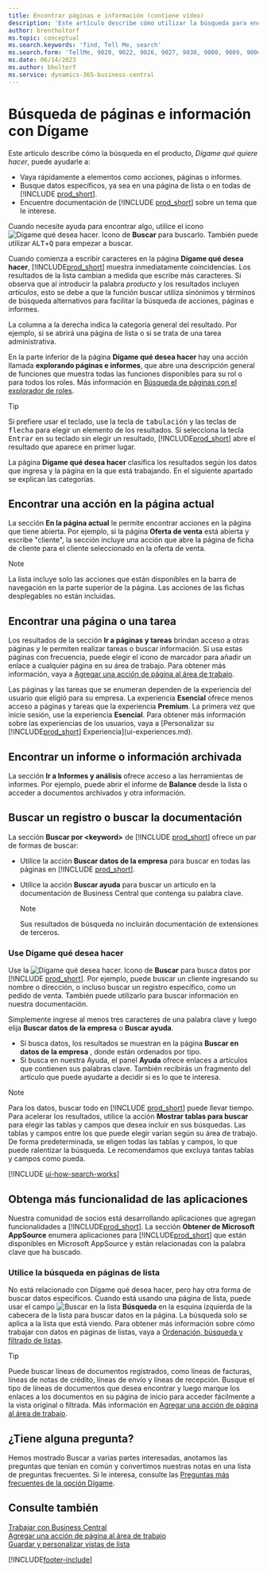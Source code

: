 ```yaml
---
title: Encontrar páginas e información (contiene vídeo)
description: 'Este artículo describe cómo utilizar la búsqueda para encontrar acciones, páginas, informes, documentación y datos, así como otras aplicaciones y servicios de consultoría.'
author: brentholtorf
ms.topic: conceptual
ms.search.keywords: 'find, Tell Me, search'
ms.search.form: 'TellMe, 9020, 9022, 9026, 9027, 9030, 9000, 9009, 9004, 9005, 9024, 9006, 9007, 9010, 9016, 9017'
ms.date: 06/14/2023
ms.author: bholtorf
ms.service: dynamics-365-business-central
---
```

# Búsqueda de páginas e información con Dígame

Este artículo describe cómo la búsqueda en el producto, *Dígame qué quiere hacer*, puede ayudarle a: 

* Vaya rápidamente a elementos como acciones, páginas o informes.
* Busque datos específicos, ya sea en una página de lista o en todas de [!INCLUDE [prod_short](includes/prod_short.md)].
* Encuentre documentación de [!INCLUDE [prod_short](includes/prod_short.md)] sobre un tema que le interese.

<!-- ![!VIDEO https://go.microsoft.com/fwlink/?linkid=2086048] -->

Cuando necesite ayuda para encontrar algo, utilice el icono ![Dígame qué desea hacer.](media/ui-search/search.png "Buscar página o informe") Icono de **Buscar** para buscarlo. También puede utilizar <kbd>ALT</kbd>+<kbd>Q</kbd> para empezar a buscar.

Cuando comienza a escribir caracteres en la página **Dígame qué desea hacer**, [!INCLUDE[prod_short](includes/prod_short.md)] muestra inmediatamente coincidencias. Los resultados de la lista cambian a medida que escribe más caracteres. Si observa que al introducir la palabra *producto* y los resultados incluyen *artículos*, esto se debe a que la función buscar utiliza sinónimos y términos de búsqueda alternativos para facilitar la búsqueda de acciones, páginas e informes.

La columna a la derecha indica la categoría general del resultado. Por ejemplo, si se abrirá una página de lista o si se trata de una tarea administrativa.  

En la parte inferior de la página **Dígame qué desea hacer** hay una acción llamada **explorando páginas e informes**, que abre una descripción general de funciones que muestra todas las funciones disponibles para su rol o para todos los roles. Más información en [Búsqueda de páginas con el explorador de roles](ui-role-explorer.md).

> [!TIP]  
> Si prefiere usar el teclado, use la tecla de <kbd>tabulación</kbd> y las teclas de <kbd>flecha</kbd> para elegir un elemento de los resultados. Si selecciona la tecla <kbd>Entrar</kbd> en su teclado sin elegir un resultado, [!INCLUDE[prod_short](includes/prod_short.md)] abre el resultado que aparece en primer lugar.

La página **Dígame qué desea hacer** clasifica los resultados según los datos que ingresa y la página en la que está trabajando. En el siguiente apartado se explican las categorías.

## Encontrar una acción en la página actual

La sección **En la página actual** le permite encontrar acciones en la página que tiene abierta. Por ejemplo, si la página **Oferta de venta** está abierta y escribe "cliente", la sección incluye una acción que abre la página de ficha de cliente para el cliente seleccionado en la oferta de venta.

> [!NOTE]  
> La lista incluye solo las acciones que están disponibles en la barra de navegación en la parte superior de la página. Las acciones de las fichas desplegables no están incluidas.  

## Encontrar una página o una tarea

Los resultados de la sección **Ir a páginas y tareas** brindan acceso a otras páginas y le permiten realizar tareas o buscar información. Si usa estas páginas con frecuencia, puede elegir el icono de marcador para añadir un enlace a cualquier página en su área de trabajo. Para obtener más información, vaya a [Agregar una acción de página al área de trabajo](ui-bookmarks.md).

Las páginas y las tareas que se enumeran dependen de la experiencia del usuario que eligió para su empresa. La experiencia **Esencial** ofrece menos acceso a páginas y tareas que la experiencia **Premium**. La primera vez que inicie sesión, use la experiencia **Esencial**. Para obtener más información sobre las experiencias de los usuarios, vaya a [Personalizar su [!INCLUDE[prod_short](includes/prod_short.md)] Experiencia](ui-experiences.md).

## Encontrar un informe o información archivada

La sección **Ir a Informes y análisis** ofrece acceso a las herramientas de informes. Por ejemplo, puede abrir el informe de **Balance** desde la lista o acceder a documentos archivados y otra información.  

## Buscar un registro o buscar la documentación

La sección **Buscar por \<keyword\>** de [!INCLUDE [prod_short](includes/prod_short.md)] ofrece un par de formas de buscar:

* Utilice la acción **Buscar datos de la empresa** para buscar en todas las páginas en [!INCLUDE [prod_short](includes/prod_short.md)].
* Utilice la acción **Buscar ayuda** para buscar un artículo en la documentación de Business Central que contenga su palabra clave.

  > [!NOTE]  
  > Sus resultados de búsqueda no incluirán documentación de extensiones de terceros.

### Use Dígame qué desea hacer

Use la ![Dígame qué desea hacer.](media/ui-search/search.png "Buscar página o informe") Icono de **Buscar** para busca datos por [!INCLUDE [prod_short](includes/prod_short.md)]. Por ejemplo, puede buscar un cliente ingresando su nombre o dirección, o incluso buscar un registro específico, como un pedido de venta. También puede utilizarlo para buscar información en nuestra documentación.

Simplemente ingrese al menos tres caracteres de una palabra clave y luego elija **Buscar datos de la empresa** o **Buscar ayuda**.

* Si busca datos, los resultados se muestran en la página **Buscar en datos de la empresa** , donde están ordenados por tipo.  
* Si busca en nuestra Ayuda, el panel **Ayuda** ofrece enlaces a artículos que contienen sus palabras clave. También recibirás un fragmento del artículo que puede ayudarte a decidir si es lo que te interesa.

> [!NOTE]
> Para los datos, buscar todo en [!INCLUDE [prod_short](includes/prod_short.md)] puede llevar tiempo. Para acelerar los resultados, utilice la acción **Mostrar tablas para buscar** para elegir las tablas y campos que desea incluir en sus búsquedas. Las tablas y campos entre los que puede elegir varían según su área de trabajo. De forma predeterminada, se eligen todas las tablas y campos, lo que puede ralentizar la búsqueda. Le recomendamos que excluya tantas tablas y campos como pueda.

[!INCLUDE [ui-how-search-works](includes/ui-how-search-works.md)]

## Obtenga más funcionalidad de las aplicaciones

Nuestra comunidad de socios está desarrollando aplicaciones que agregan funcionalidades a [!INCLUDE[prod_short](includes/prod_short.md)]. La sección **Obtener de Microsoft AppSource** enumera aplicaciones para [!INCLUDE[prod_short](includes/prod_short.md)] que están disponibles en Microsoft AppSource y están relacionadas con la palabra clave que ha buscado.

### Utilice la búsqueda en páginas de lista

No está relacionado con Dígame qué desea hacer, pero hay otra forma de buscar datos específicos. Cuando está usando una página de lista, puede usar el campo ![Buscar en la lista](media/ui-search/search-list.png "Icono de lista de búsqueda") **Búsqueda** en la esquina izquierda de la cabecera de la lista para buscar datos en la página. La búsqueda solo se aplica a la lista que está viendo. Para obtener más información sobre cómo trabajar con datos en páginas de listas, vaya a [Ordenación, búsqueda y filtrado de listas](ui-enter-criteria-filters.md).  

> [!TIP]
> Puede buscar líneas de documentos registrados, como líneas de facturas, líneas de notas de crédito, líneas de envío y líneas de recepción. Busque el tipo de líneas de documentos que desea encontrar y luego marque los enlaces a los documentos en su página de inicio para acceder fácilmente a la vista original o filtrada. Más información en [Agregar una acción de página al área de trabajo](ui-bookmarks.md).

## ¿Tiene alguna pregunta?

Hemos mostrado Buscar a varias partes interesadas, anotamos las preguntas que tenían en común y convertimos nuestras notas en una lista de preguntas frecuentes. Si le interesa, consulte las [Preguntas más frecuentes de la opción Dígame](ui-search-faq.md).

## Consulte también

[Trabajar con Business Central](ui-work-product.md)  
[Agregar una acción de página al área de trabajo](ui-bookmarks.md)  
[Guardar y personalizar vistas de lista](ui-views.md)  

[!INCLUDE[footer-include](includes/footer-banner.md)]
